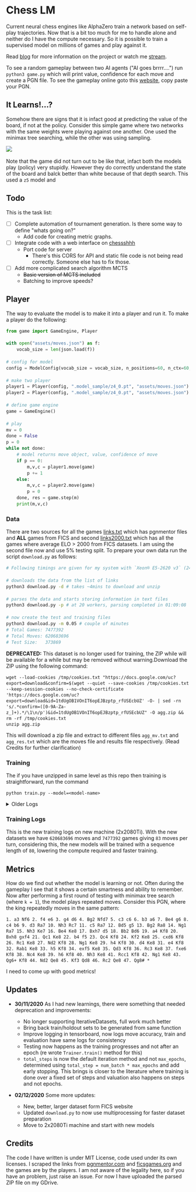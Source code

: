 # Chess LM

Current neural chess engines like AlphaZero train a network based on self-play trajectories. Now that is a bit too much for me to handle alone and neither do I have the compute necessary. So it is possible to train a supervised model on millions of games and play against it.

Read [blog](https://yashbonde.github.io/blogs/chess-lm.html) for more information on the project or watch me [stream](https://www.youtube.com/playlist?list=PLDwlXbwbl9GN4byp44SmqzrRGwHNbUqg3).

<!-- I cannot believe that people do [such](https://arxiv.org/pdf/2008.04057.pdf) garbage work and can get
away with a paper. This is just sad man. -->

<!-- Now added is the code to server and a simple webapge to play in:
```
python3 play.py # goto http://0.0.0.0:5000/ in browser
``` -->

To see a random gameplay between two AI agents ("AI goes brrrr....") run `python3 game.py` which will print value, confidence for each move and create a PGN file. To see the gameplay online goto this [website](https://chesstempo.com/pgn-viewer/), copy paste your PGN.


## It Learns!...?

Somehow there are signs that it is infact good at predicting the value of the board, if not at the policy.
Consider this simple game where two networks with the same weights were playing against one another. One used the minimax tree searching, while the other was using sampling.

<img src="assets/self-play1.png">

Note that the game did not turn out to be like that, infact both the models play (policy) very stupidly. However they do correctly understand the state of the board and balck better than white because of that depth search. This used a `z5` model and 

## Todo

This is the task list:

- [ ] Complete automation of tournament generation. Is there some way to define "whats going on?"
  - Add code for creating metric graphs.
- [ ] Integrate code with a web interface on [chessshhh](https://github.com/yashbonde/chessshhh)
  - Port code for server
    - There's this CORS for API and static file code is not being read correctly. Someone else has to fix those.
- [ ] Add more complicated search algorithm MCTS
  - ~~Basic version of MCTS included~~
  - Batching to improve speeds?


## Player

The way to evaluate the model is to make it into a player and run it. To make a player do the following:
```python
from game import GameEngine, Player

with open("assets/moves.json") as f:
    vocab_size = len(json.load(f))

# config for model
config = ModelConfig(vocab_size = vocab_size, n_positions=60, n_ctx=60, n_embd=128, n_layer=30, n_head=8)

# make two player
player1 = Player(config, ".model_sample/z4_0.pt", "assets/moves.json")
player2 = Player(config, ".model_sample/z4_0.pt", "assets/moves.json")

# define game engine
game = GameEngine()

# play
mv = 0
done = False
p = 0
while not done:
    # model returns move object, value, confidence of move
    if p == 0:
        m,v,c = player1.move(game)
        p += 1
    else:
        m,v,c = player2.move(game)
        p = 0
    done, res = game.step(m)
    print(m,v,c)
```

### Data

There are two sources for all the games [links.txt](./assets/links.txt) which has pgnmentor files and **ALL** games from FICS and second [links2000.txt](./assets/links2000.txt) which has all the games where average ELO > 2000 from FICS datasets. I am using the second file now and use 5% testing split. To prepare your own data run the script `download.py` as follows:
```bash
# Following timings are given for my system with `Xeon® E5-2620 v3` (24 cores)

# downloads the data from the list of links
python3 download.py -d # takes ~4mins to download and unzip

# parses the data and starts storing information in text files
python3 download.py -p # at 20 workers, parsing completed in 01:09:08

# now create the test and training files
python3 download.py -m 0.05 # couple of minutes
# Total Games: 7477392
# Total Moves: 620683696
# Test Size:   373869
```

**DEPRECATED:** This dataset is no longer used for training, the ZIP while will be available for a while but may be removed without warning.Download the ZIP using the following command:

```
wget --load-cookies /tmp/cookies.txt "https://docs.google.com/uc?export=download&confirm=$(wget --quiet --save-cookies /tmp/cookies.txt --keep-session-cookies --no-check-certificate 'https://docs.google.com/uc?export=download&id=1tdUgOB1VOnIT6opEJBzptp_rfUSEcbUZ' -O- | sed -rn 's/.*confirm=([0-9A-Za-z_]+).*/\1\n/p')&id=1tdUgOB1VOnIT6opEJBzptp_rfUSEcbUZ" -O agg.zip && rm -rf /tmp/cookies.txt
unzip agg.zip
```

This will download a zip file and extract to different files `agg_mv.txt` and `agg_res.txt` which are the moves file and results file respectively. (Read Credits for further clarification)

### Training

The if you have unzipped in same level as this repo then training is straightforward, run the command
```
python train.py --model=<model-name>
```

<details>
  <summary>Older Logs</summary>

  I use 2x1080Ti configuration with 128 GB of RAM, `batch_size=350` seems to fill just about both the GPUs. Model `z5` has the baseline config.
  ### Training Log (Old)

  | name        | n_embd | n_layer | buffer_size | batch_size | maxlen |
  | ------------| ------ | ------- | ----------- | ---------- | ------ |
  | v0 (grey)   | 128    | 30      | 55555       | 350        | 60     |
  | v6 (red)    | 256    | 20      | 1000000     | 256        | 60     |
  | z5 (orange) | 128    | 30      | Full        | 350        | 60     |
  | q1 (blue)   | 128    | 30      | Full        | 90         | 180    |

  You can see that larger buffer improves the training as seen between `v0` and `v6`, both in overall loss and smoother loss curves. When compared with fully loaded dataset in `z5` the loss curve is more smoother while the training takes longer. It eventually does reach the lower loss value (epoch-end). Due to a bug in the `IterableDataset` number of samples was lower than fully loaded counterpart also seen is that a larger model gives only a slight edge over the smaller counterpart while parameters are ~3x.

  <img src="assets/loss_f.png">

  These curves obey the neural language models scaling laws as proposed by OpenAI. Read more in this [blog](https://yashbonde.github.io/blogs/chess-lm-1_5.html). Moreover models trained on longer sequences only provides a bit better training (compare to `v6`).
</details>


### Training Logs

This is the new training logs on new machine (2x2080Ti). With the new datasets we have `620683696` moves and `7477392` games giving `83` moves per turn, considering this, the new models will be trained with a sequence length of `80`, lowering the compute required and faster training.

## Metrics

How do we find out whether the model is learning or not. Often during the gameplay I see that it shows a certain smartness and ability to remember. Now after performing a first round of testing with minimax tree search (where `k = 1`), the model plays repeated moves. Consider this PGN, where the king repeatedly moves in the same pattern:
```
1. a3 Nf6 2. f4 e6 3. g4 d6 4. Bg2 Nfd7 5. c3 c6 6. b3 a6 7. Be4 g6 8. c4 b6 9. d3 Ra7 10. Nh3 Rc7 11. c5 Ra7 12. Bd5 g5 13. Bg2 Ra8 14. Ng1 Ra7 15. Nh3 Ke7 16. Be4 Ke8 17. Bxh7 d5 18. Bb2 Bd6 19. a4 Kf8 20. Bxh8 gxf4 21. Qc1 Ke8 22. b4 f5 23. Qc4 Kf8 24. Kf2 Ke8 25. cxd6 Kf8 26. Rc1 Ke8 27. Nd2 Kf8 28. Ng1 Ke8 29. h4 Kf8 30. d4 Ke8 31. e4 Kf8 32. Rab1 Ke8 33. h5 Kf8 34. exf5 Ke8 35. Qd3 Kf8 36. Rc3 Ke8 37. fxe6 Kf8 38. Nc4 Ke8 39. h6 Kf8 40. Nh3 Ke8 41. Rcc1 Kf8 42. Ng1 Ke8 43. Qg6+ Kf8 44. Nd2 Qe8 45. Kf3 Qd8 46. Rc2 Qe8 47. Qg8# *
```

I need to come up with good metrics!

## Updates

- **30/11/2020** As I had new learnings, there were something that needed deprecation and improvements:
  - No longer supporting IterativeDatasets, full work much better
  - Bring back train/holdout sets to be generated from same function
  - Improve logging in tensorboard, now logs move accuracy, train and evaluation have same logs for consistency
  - Testing now happens as the training progresses and not after an epoch (re wrote `Trainer.train()` method for this)
  - `total_steps` is now the default iteration method and not `max_epochs`, determined using `total_step = num_batch * max_epochs` and add early stopping. This brings is closer to the literature where training is done over a fixed set of steps and valuation also happens on steps and not epochs.

- **02/12/2020** Some more updates:
  - New, better, larger dataset form FICS website
  - Updated `download.py` to now use multiprocessing for faster dataset preparation
  - Move to 2x2080Ti machine and start with new models

## Credits

The code I have written is under MIT License, code used under its own licenses. I scraped the links from [pgnmentor.com](https://www.pgnmentor.com/files.html) and [ficsgames.org](https://www.ficsgames.org/download.html) and the games are by the players. I am not aware of the legality here, so if you have an problem, just raise an issue. For now I have uploaded the parsed ZIP file on my GDrive.